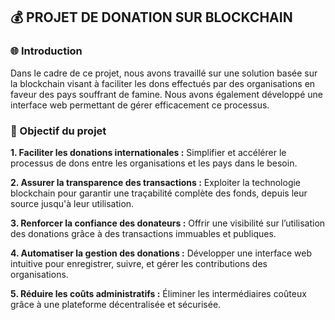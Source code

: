 ## :moneybag: PROJET DE DONATION SUR BLOCKCHAIN
### :globe_with_meridians: Introduction
<p>Dans le cadre de ce projet, nous avons travaillé sur une solution basée sur la blockchain visant à faciliter les dons effectués par des organisations en faveur des pays souffrant de famine. Nous avons également développé une interface web permettant de gérer efficacement ce processus.</p>

### :dart: Objectif du projet
<b>1. Faciliter les donations internationales :</b>
Simplifier et accélérer le processus de dons entre les organisations et les pays dans le besoin.

<b>2. Assurer la transparence des transactions :</b>
Exploiter la technologie blockchain pour garantir une traçabilité complète des fonds, depuis leur source jusqu'à leur utilisation.

<b>3. Renforcer la confiance des donateurs :</b>
Offrir une visibilité sur l’utilisation des donations grâce à des transactions immuables et publiques.

<b>4. Automatiser la gestion des donations :</b>
Développer une interface web intuitive pour enregistrer, suivre, et gérer les contributions des organisations.

<b>5. Réduire les coûts administratifs :</b>
Éliminer les intermédiaires coûteux grâce à une plateforme décentralisée et sécurisée.

